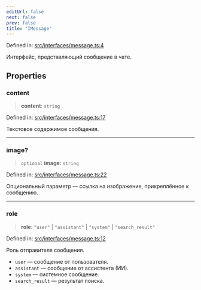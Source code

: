 ```yaml
---
editUrl: false
next: false
prev: false
title: "IMessage"
---
```


Defined in: [src/interfaces/message.ts:4](https://github.com/zloishavrin/gigachat-node/blob/4d407d5ec44fd7231be5e6791fef0440e51d136d/src/interfaces/message.ts#L4)

Интерфейс, представляющий сообщение в чате.

## Properties

### content

> **content**: `string`

Defined in: [src/interfaces/message.ts:17](https://github.com/zloishavrin/gigachat-node/blob/4d407d5ec44fd7231be5e6791fef0440e51d136d/src/interfaces/message.ts#L17)

Текстовое содержимое сообщения.

***

### image?

> `optional` **image**: `string`

Defined in: [src/interfaces/message.ts:22](https://github.com/zloishavrin/gigachat-node/blob/4d407d5ec44fd7231be5e6791fef0440e51d136d/src/interfaces/message.ts#L22)

Опциональный параметр — ссылка на изображение, прикреплённое к сообщению.

***

### role

> **role**: `"user"` \| `"assistant"` \| `"system"` \| `"search_result"`

Defined in: [src/interfaces/message.ts:12](https://github.com/zloishavrin/gigachat-node/blob/4d407d5ec44fd7231be5e6791fef0440e51d136d/src/interfaces/message.ts#L12)

Роль отправителя сообщения.
- `user` — сообщение от пользователя.
- `assistant` — сообщение от ассистента (ИИ).
- `system` — системное сообщение.
- `search_result` — результат поиска.
